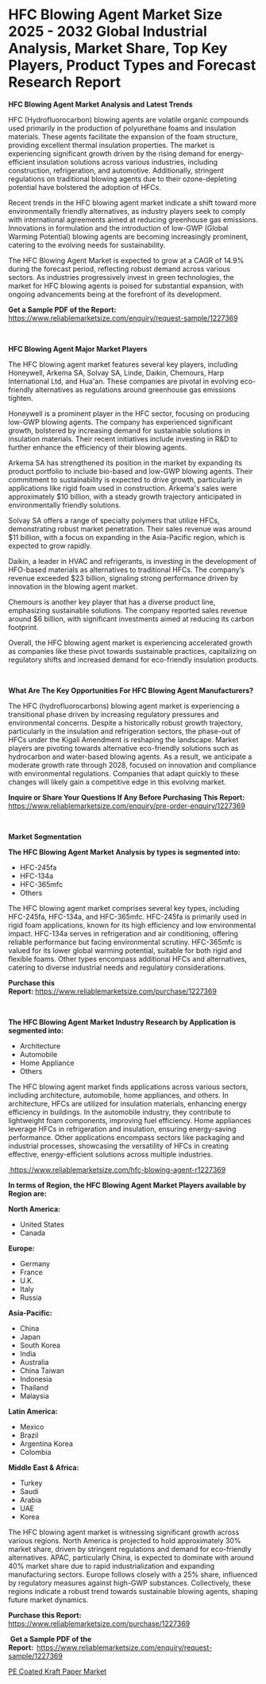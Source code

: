 <p><h1>HFC Blowing Agent Market Size 2025 - 2032 Global Industrial Analysis, Market Share, Top Key Players, Product Types and Forecast Research Report</h1></p><p><strong>HFC Blowing Agent Market Analysis and Latest Trends</strong></p>
<p><p>HFC (Hydrofluorocarbon) blowing agents are volatile organic compounds used primarily in the production of polyurethane foams and insulation materials. These agents facilitate the expansion of the foam structure, providing excellent thermal insulation properties. The market is experiencing significant growth driven by the rising demand for energy-efficient insulation solutions across various industries, including construction, refrigeration, and automotive. Additionally, stringent regulations on traditional blowing agents due to their ozone-depleting potential have bolstered the adoption of HFCs.</p><p>Recent trends in the HFC blowing agent market indicate a shift toward more environmentally friendly alternatives, as industry players seek to comply with international agreements aimed at reducing greenhouse gas emissions. Innovations in formulation and the introduction of low-GWP (Global Warming Potential) blowing agents are becoming increasingly prominent, catering to the evolving needs for sustainability.</p><p>The HFC Blowing Agent Market is expected to grow at a CAGR of 14.9% during the forecast period, reflecting robust demand across various sectors. As industries progressively invest in green technologies, the market for HFC blowing agents is poised for substantial expansion, with ongoing advancements being at the forefront of its development.</p></p>
<p><strong>Get a Sample PDF of the Report:&nbsp;</strong> <a href="https://www.reliablemarketsize.com/enquiry/request-sample/1227369?utm_campaign=3226&utm_medium=2&utm_source=Github&utm_content=ia&utm_term=01042025&utm_id=hfc-blowing-agent">https://www.reliablemarketsize.com/enquiry/request-sample/1227369</a></p>
<p>&nbsp;</p>
<p><strong>HFC Blowing Agent Major Market Players</strong></p>
<p><p>The HFC blowing agent market features several key players, including Honeywell, Arkema SA, Solvay SA, Linde, Daikin, Chemours, Harp International Ltd, and Hua'an. These companies are pivotal in evolving eco-friendly alternatives as regulations around greenhouse gas emissions tighten.</p><p>Honeywell is a prominent player in the HFC sector, focusing on producing low-GWP blowing agents. The company has experienced significant growth, bolstered by increasing demand for sustainable solutions in insulation materials. Their recent initiatives include investing in R&D to further enhance the efficiency of their blowing agents.</p><p>Arkema SA has strengthened its position in the market by expanding its product portfolio to include bio-based and low-GWP blowing agents. Their commitment to sustainability is expected to drive growth, particularly in applications like rigid foam used in construction. Arkema's sales were approximately $10 billion, with a steady growth trajectory anticipated in environmentally friendly solutions.</p><p>Solvay SA offers a range of specialty polymers that utilize HFCs, demonstrating robust market penetration. Their sales revenue was around $11 billion, with a focus on expanding in the Asia-Pacific region, which is expected to grow rapidly. </p><p>Daikin, a leader in HVAC and refrigerants, is investing in the development of HFO-based materials as alternatives to traditional HFCs. The company’s revenue exceeded $23 billion, signaling strong performance driven by innovation in the blowing agent market.</p><p>Chemours is another key player that has a diverse product line, emphasizing sustainable solutions. The company reported sales revenue around $6 billion, with significant investments aimed at reducing its carbon footprint.</p><p>Overall, the HFC blowing agent market is experiencing accelerated growth as companies like these pivot towards sustainable practices, capitalizing on regulatory shifts and increased demand for eco-friendly insulation products.</p></p>
<p>&nbsp;</p>
<p><strong>What Are The Key Opportunities For HFC Blowing Agent Manufacturers?</strong></p>
<p><p>The HFC (hydrofluorocarbons) blowing agent market is experiencing a transitional phase driven by increasing regulatory pressures and environmental concerns. Despite a historically robust growth trajectory, particularly in the insulation and refrigeration sectors, the phase-out of HFCs under the Kigali Amendment is reshaping the landscape. Market players are pivoting towards alternative eco-friendly solutions such as hydrocarbon and water-based blowing agents. As a result, we anticipate a moderate growth rate through 2028, focused on innovation and compliance with environmental regulations. Companies that adapt quickly to these changes will likely gain a competitive edge in this evolving market.</p></p>
<p><strong>Inquire or Share Your Questions If Any Before Purchasing This Report:</strong> <a href="https://www.reliablemarketsize.com/enquiry/pre-order-enquiry/1227369?utm_campaign=3226&utm_medium=2&utm_source=Github&utm_content=ia&utm_term=01042025&utm_id=hfc-blowing-agent">https://www.reliablemarketsize.com/enquiry/pre-order-enquiry/1227369</a></p>
<p>&nbsp;</p>
<p><strong>Market Segmentation</strong></p>
<p><strong>The HFC Blowing Agent Market Analysis by types is segmented into:</strong></p>
<p><ul><li>HFC-245fa</li><li>HFC-134a</li><li>HFC-365mfc</li><li>Others</li></ul></p>
<p><p>The HFC blowing agent market comprises several key types, including HFC-245fa, HFC-134a, and HFC-365mfc. HFC-245fa is primarily used in rigid foam applications, known for its high efficiency and low environmental impact. HFC-134a serves in refrigeration and air conditioning, offering reliable performance but facing environmental scrutiny. HFC-365mfc is valued for its lower global warming potential, suitable for both rigid and flexible foams. Other types encompass additional HFCs and alternatives, catering to diverse industrial needs and regulatory considerations.</p></p>
<p><strong>Purchase this Report:&nbsp;</strong><a href="https://www.reliablemarketsize.com/purchase/1227369?utm_campaign=3226&utm_medium=2&utm_source=Github&utm_content=ia&utm_term=01042025&utm_id=hfc-blowing-agent">https://www.reliablemarketsize.com/purchase/1227369</a></p>
<p>&nbsp;</p>
<p><strong>The HFC Blowing Agent Market Industry Research by Application is segmented into:</strong></p>
<p><ul><li>Architecture</li><li>Automobile</li><li>Home Appliance</li><li>Others</li></ul></p>
<p><p>The HFC blowing agent market finds applications across various sectors, including architecture, automobile, home appliances, and others. In architecture, HFCs are utilized for insulation materials, enhancing energy efficiency in buildings. In the automobile industry, they contribute to lightweight foam components, improving fuel efficiency. Home appliances leverage HFCs in refrigeration and insulation, ensuring energy-saving performance. Other applications encompass sectors like packaging and industrial processes, showcasing the versatility of HFCs in creating effective, energy-efficient solutions across multiple industries.</p></p>
<p><a href="https://www.reliablemarketsize.com/hfc-blowing-agent-r1227369?utm_campaign=3226&utm_medium=2&utm_source=Github&utm_content=ia&utm_term=01042025&utm_id=hfc-blowing-agent">&nbsp;https://www.reliablemarketsize.com/hfc-blowing-agent-r1227369</a></p>
<p><strong>In terms of Region, the HFC Blowing Agent Market Players available by Region are:</strong></p>
<p>
    <p> <strong> North America: </strong>
        <ul>
            <li>United States</li>
            <li>Canada</li>
        </ul>
        </p> 
    <p> <strong> Europe: </strong>
        <ul>
            <li>Germany</li>
            <li>France</li>
            <li>U.K.</li>
            <li>Italy</li>
            <li>Russia</li>
        </ul>
        </p> 
    <p> <strong> Asia-Pacific: </strong>
        <ul>
            <li>China</li>
            <li>Japan</li>
            <li>South Korea</li>
            <li>India</li>
            <li>Australia</li>
            <li>China Taiwan</li>
            <li>Indonesia</li>
            <li>Thailand</li>
            <li>Malaysia</li>
        </ul>
        </p> 
    <p> <strong> Latin America: </strong>
        <ul>
            <li>Mexico</li>
            <li>Brazil</li>
            <li>Argentina Korea</li>
            <li>Colombia</li>
        </ul>
        </p> 
    <p> <strong> Middle East & Africa: </strong>
        <ul>
            <li>Turkey</li>
            <li>Saudi</li>
            <li>Arabia</li>
            <li>UAE</li>
            <li>Korea</li>
        </ul>
    </p>
    </p>
<p><p>The HFC blowing agent market is witnessing significant growth across various regions. North America is projected to hold approximately 30% market share, driven by stringent regulations and demand for eco-friendly alternatives. APAC, particularly China, is expected to dominate with around 40% market share due to rapid industrialization and expanding manufacturing sectors. Europe follows closely with a 25% share, influenced by regulatory measures against high-GWP substances. Collectively, these regions indicate a robust trend towards sustainable blowing agents, shaping future market dynamics.</p></p>
<p><strong>Purchase this Report: </strong><a href="https://www.reliablemarketsize.com/purchase/1227369?utm_campaign=3226&utm_medium=2&utm_source=Github&utm_content=ia&utm_term=01042025&utm_id=hfc-blowing-agent">https://www.reliablemarketsize.com/purchase/1227369</a></p>
<p>&nbsp;<strong>Get a Sample PDF of the Report:&nbsp;&nbsp;</strong><a href="https://www.reliablemarketsize.com/enquiry/request-sample/1227369?utm_campaign=3226&utm_medium=2&utm_source=Github&utm_content=ia&utm_term=01042025&utm_id=hfc-blowing-agent">https://www.reliablemarketsize.com/enquiry/request-sample/1227369</a></p>
<p><strong></strong></p>
<p><p><a href="https://github.com/huelarnzeba29/Market-Research-Report-List-1/blob/main/pe-coated-kraft-paper-market.md?utm_campaign=3226&utm_medium=2&utm_source=Github&utm_content=ia&utm_term=01042025&utm_id=hfc-blowing-agent">PE Coated Kraft Paper Market</a></p></p>
